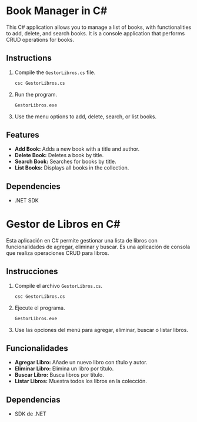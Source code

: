 # Book Manager in C#

This C# application allows you to manage a list of books, with functionalities to add, delete, and search books. It is a console application that performs CRUD operations for books.

## Instructions

1. Compile the `GestorLibros.cs` file.
   ```bash
   csc GestorLibros.cs
   ```

2. Run the program.
   ```bash
   GestorLibros.exe
   ```

3. Use the menu options to add, delete, search, or list books.

## Features

- **Add Book:** Adds a new book with a title and author.
- **Delete Book:** Deletes a book by title.
- **Search Book:** Searches for books by title.
- **List Books:** Displays all books in the collection.

## Dependencies

- .NET SDK

# Gestor de Libros en C#

Esta aplicación en C# permite gestionar una lista de libros con funcionalidades de agregar, eliminar y buscar. Es una aplicación de consola que realiza operaciones CRUD para libros.

## Instrucciones

1. Compile el archivo `GestorLibros.cs`.
   ```bash
   csc GestorLibros.cs
   ```

2. Ejecute el programa.
   ```bash
   GestorLibros.exe
   ```

3. Use las opciones del menú para agregar, eliminar, buscar o listar libros.

## Funcionalidades

- **Agregar Libro:** Añade un nuevo libro con título y autor.
- **Eliminar Libro:** Elimina un libro por título.
- **Buscar Libro:** Busca libros por título.
- **Listar Libros:** Muestra todos los libros en la colección.

## Dependencias

- SDK de .NET
